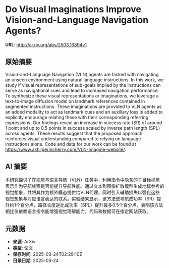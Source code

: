 # Do Visual Imaginations Improve Vision-and-Language Navigation Agents?

**URL**: http://arxiv.org/abs/2503.16394v1

## 原始摘要

Vision-and-Language Navigation (VLN) agents are tasked with navigating an
unseen environment using natural language instructions. In this work, we study
if visual representations of sub-goals implied by the instructions can serve as
navigational cues and lead to increased navigation performance. To synthesize
these visual representations or imaginations, we leverage a text-to-image
diffusion model on landmark references contained in segmented instructions.
These imaginations are provided to VLN agents as an added modality to act as
landmark cues and an auxiliary loss is added to explicitly encourage relating
these with their corresponding referring expressions. Our findings reveal an
increase in success rate (SR) of around 1 point and up to 0.5 points in success
scaled by inverse path length (SPL) across agents. These results suggest that
the proposed approach reinforces visual understanding compared to relying on
language instructions alone. Code and data for our work can be found at
https://www.akhilperincherry.com/VLN-Imagine-website/.


## AI 摘要

本研究探讨了在视觉与语言导航（VLN）任务中，利用指令中隐含的子目标视觉表示作为导航线索是否能提升导航性能。通过文本到图像扩散模型生成地标参考的视觉想象，并将其作为额外模态提供给VLN代理，同时引入辅助损失以强化这些视觉想象与对应语言表达的联系。实验结果显示，该方法使导航成功率（SR）提升约1个百分点，路径长度逆比成功率（SPL）提升最多0.5个百分点，表明该方法相比仅依赖语言指令能增强视觉理解能力。代码和数据可在指定网站获取。

## 元数据

- **来源**: ArXiv
- **类型**: 论文
- **保存时间**: 2025-03-24T02:29:10Z
- **目录日期**: 2025-03-24
